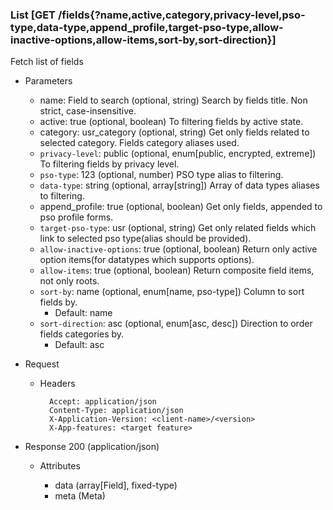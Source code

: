### List [GET /fields{?name,active,category,privacy-level,pso-type,data-type,append_profile,target-pso-type,allow-inactive-options,allow-items,sort-by,sort-direction}]

Fetch list of fields

+ Parameters
    + name: Field to search (optional, string) 
        Search by fields title. Non strict, case-insensitive.
    + active: true (optional, boolean)
        To filtering fields by active state. 
    + category: usr_category (optional, string) 
        Get only fields related to selected category. Fields category aliases used.
    + `privacy-level`: public (optional, enum[public, encrypted, extreme]) 
        To filtering fields by privacy level. 
    + `pso-type`: 123 (optional, number) 
        PSO type alias to filtering.
    + `data-type`: string (optional, array[string])
        Array of data types aliases to filtering.
    + append_profile: true (optional, boolean)
        Get only fields, appended to pso profile forms. 
    + `target-pso-type`: usr (optional, string)
        Get only related fields which link to selected pso type(alias should be provided).  
    + `allow-inactive-options`: true (optional, boolean)
        Return only active option items(for datatypes which supports options).  
    + `allow-items`: true (optional, boolean)
        Return composite field items, not only roots.
    + `sort-by`: name (optional, enum[name, pso-type])
        Column to sort fields by.
        + Default: name
    + `sort-direction`: asc (optional, enum[asc, desc]) 
        Direction to order fields categories by.
        + Default: asc

+ Request
    + Headers

            Accept: application/json
            Content-Type: application/json
            X-Application-Version: <client-name>/<version>
            X-App-features: <target feature>

+ Response 200 (application/json)

    + Attributes

        + data (array[Field], fixed-type)
        + meta (Meta)

<!-- include(../error_responses.md) -->
